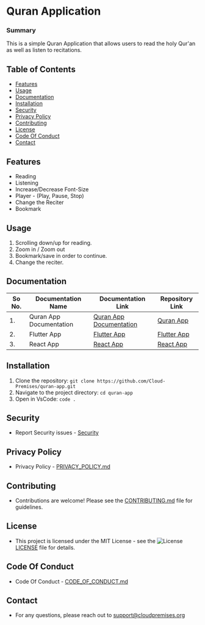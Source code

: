 # Quran Application

### Summary

This is a simple Quran Application that allows users to read the holy Qur'an as well as listen to recitations.

## Table of Contents

- [Features](#features)
- [Usage](#usage)
- [Documentation](#documentation)
- [Installation](#installation)
- [Security](#security)
- [Privacy Policy](#privacy-policy)
- [Contributing](#contributing)
- [License](#license)
- [Code Of Conduct](#code-of-conduct)
- [Contact](#contact)

## Features

- Reading
- Listening
- Increase/Decrease Font-Size
- Player - (Play, Pause, Stop)
- Change the Reciter
- Bookmark

## Usage

1. Scrolling down/up for reading.
2. Zoom in / Zoom out
3. Bookmark/save in order to continue.
4. Change the reciter.

## Documentation

| So No. | Documentation Name      | Documentation Link                                           | Repository Link                                                               |
| ------ | ----------------------- | ------------------------------------------------------------ | ----------------------------------------------------------------------------- |
| 1.     | Quran App Documentation | [Quran App Documentation](./docs/quran-app-documentation.md) | [Quran App](https://github.com/furqan01510/quran-application)                 |
| 2.     | Flutter App             | [Flutter App](./docs/flutter-quran-app.md)                   | [Flutter App](https://github.com/Cloud-Premises/quran-app-flutter-standalone) |
| 3.     | React App               | [React App](./docs/react-quran-app.md)                       | [React App](https://github.com/furqan01510/react-quran-app)                   |

## Installation

1. Clone the repository: `git clone https://github.com/Cloud-Premises/quran-app.git`
2. Navigate to the project directory: `cd quran-app`
3. Open in VsCode: `code .`

## Security

- Report Security issues - [Security](./Security)

## Privacy Policy

- Privacy Policy - [PRIVACY_POLICY.md](./PRIVACY_POLICY.md)

## Contributing

- Contributions are welcome! Please see the [CONTRIBUTING.md](./CONTRIBUTING.md) file for guidelines.

## License

- This project is licensed under the MIT License - see the ![License](https://img.shields.io/badge/license-MIT-blue.svg) [LICENSE](./LICENSE) file for details.

## Code Of Conduct

- Code Of Conduct - [CODE_OF_CONDUCT.md](./CODE_OF_CONDUCT.md)

## Contact

- For any questions, please reach out to support@cloudpremises.org

